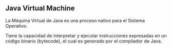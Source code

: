 ## Java Virtual Machine

La Máquina Virtual de Java es una proceso nativo para el Sistema Operativo.

 Tiene la capacidad de interpretar y ejecutar instrucciones expresadas en un código binario (bytecode), el cual es generado por el compilador de Java.
